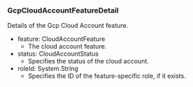 ### GcpCloudAccountFeatureDetail
Details of the Gcp Cloud Account feature.

- feature: CloudAccountFeature
  - The cloud account feature.
- status: CloudAccountStatus
  - Specifies the status of the cloud account.
- roleId: System.String
  - Specifies the ID of the feature-specific role, if it exists.
